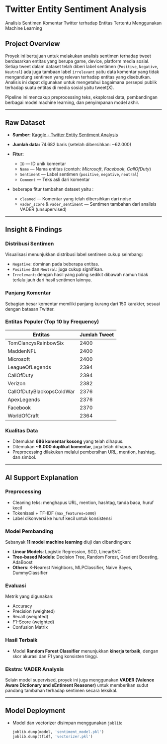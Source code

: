 # Twitter Entity Sentiment Analysis
Analisis Sentimen Komentar Twitter terhadap Entitas Tertentu Menggunakan Machine Learning

## Project Overview

Proyek ini bertujuan untuk melakukan analisis sentimen terhadap tweet berdasarkan entitas yang berupa game, device, platform media sosial. Setiap tweet dalam dataset telah diberi label sentimen (`Positive`, `Negative`, `Neutral`) ada juga tambaan label `irrelevant` yaitu data komentar yang tidak mengandung sentimen yang relevan terhadap entitas yang disebutkan. Analisis ini dapat digunakan untuk mengetahui bagaimana persepsi publik terhadap suatu entitas di media sosial yaitu tweet(X).

Pipeline ini mencakup preprocessing teks, eksplorasi data, pembandingan berbagai model machine learning, dan penyimpanan model akhir.

---

## Raw Dataset

- **Sumber:** [Kaggle - Twitter Entity Sentiment Analysis](https://www.kaggle.com/datasets/jp797498e/twitter-entity-sentiment-analysis/data)
- **Jumlah data:** 74.682 baris (setelah dibersihkan: ~62.000)
- **Fitur:**
  - `ID` — ID unik komentar
  - `Name` — Nama entitas (contoh: *Microsoft*, *Facebook*, *CallOfDuty*)
  - `Sentiment` — Label sentimen (`positive`, `negative`, `neutral`)
  - `Comment` — Teks asli dari komentar
    
- beberapa fitur tambahan dataset yaitu :
  - `cleaned` — Komentar yang telah dibersihkan dari noise
  - `vader_score` & `vader_sentiment` — Sentimen tambahan dari analisis VADER (unsupervised)

---

## Insight & Findings

### Distribusi Sentimen
Visualisasi menunjukkan distribusi label sentimen cukup seimbang:
- `Negative`: dominan pada beberapa entitas.
- `Positive` dan `Neutral`: juga cukup signifikan.
- `Irrelevant`: dengan hasil yang paling sedikit dibawah namun tidak terlalu jauh dari hasil sentimen lainnya.

### Panjang Komentar
Sebagian besar komentar memiliki panjang kurang dari 150 karakter, sesuai dengan batasan Twitter.

### Entitas Populer (Top 10 by Frequency)
| Entitas                   | Jumlah Tweet |
|---------------------------|--------------|
| TomClancysRainbowSix      | 2400         |
| MaddenNFL                 | 2400         |
| Microsoft                 | 2400         |
| LeagueOfLegends           | 2394         |
| CallOfDuty                | 2394         |
| Verizon                   | 2382         |
| CallOfDutyBlackopsColdWar | 2376         |
| ApexLegends               | 2376         |
| Facebook                  | 2370         |
| WorldOfCraft              | 2364         |

### Kualitas Data
- Ditemukan **686 komentar kosong** yang telah dihapus.
- Ditemukan **~8.000 duplikat komentar**, juga telah dihapus.
- Preprocessing dilakukan melalui pembersihan URL, mention, hashtag, dan simbol.

---

## AI Support Explanation

### Preprocessing
- Cleaning teks: menghapus URL, mention, hashtag, tanda baca, huruf kecil
- Tokenisasi + TF-IDF (`max_features=5000`)
- Label dikonversi ke huruf kecil untuk konsistensi

### Model Pembanding
Sebanyak **11 model machine learning** diuji dan dibandingkan:
- **Linear Models**: Logistic Regression, SGD, LinearSVC
- **Tree-based Models**: Decision Tree, Random Forest, Gradient Boosting, AdaBoost
- **Others**: K-Nearest Neighbors, MLPClassifier, Naive Bayes, DummyClassifier

### Evaluasi
Metrik yang digunakan:
- Accuracy
- Precision (weighted)
- Recall (weighted)
- F1-Score (weighted)
- Confusion Matrix

### Hasil Terbaik
- Model **Random Forest Classifier** menunjukkan **kinerja terbaik**, dengan skor akurasi dan F1 yang konsisten tinggi.

### Ekstra: VADER Analysis
Selain model supervised, proyek ini juga menggunakan **VADER (Valence Aware Dictionary and sEntiment Reasoner)** untuk memberikan sudut pandang tambahan terhadap sentimen secara leksikal.

---

## Model Deployment

- Model dan vectorizer disimpan menggunakan `joblib`:
  ```python
  joblib.dump(model, 'sentiment_model.pkl')
  joblib.dump(tfidf, 'vectorizer.pkl')
